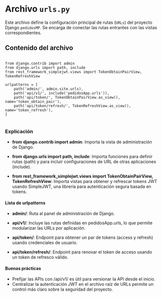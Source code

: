 # Archivo `urls.py`

Este archivo define la configuración principal de rutas (`URLs`) del proyecto Django `pedidosMP`. Se encarga de conectar las rutas entrantes con las vistas correspondientes.

## Contenido del archivo

<pre>
<code>
from django.contrib import admin
from django.urls import path, include
from rest_framework_simplejwt.views import TokenObtainPairView, TokenRefreshView

urlpatterns = [
    path('admin/', admin.site.urls),
    path('api/v1/', include('pedidosApp.urls')),
    path('api/token/', TokenObtainPairView.as_view(), name='token_obtain_pair'),
    path('api/token/refresh/', TokenRefreshView.as_view(), name='token_refresh'),
]
</code>
</pre>

### Explicación

- **from django.contrib import admin**: Importa la vista de administración de Django.

- **from django.urls import path, include**: Importa funciones para definir rutas (path) y para incluir configuraciones de URL de otras aplicaciones (include).

- **from rest_framework_simplejwt.views import TokenObtainPairView, TokenRefreshView**: Importa vistas para obtener y refrescar tokens JWT usando SimpleJWT, una librería para autenticación segura basada en tokens.

#### Lista de urlpatterns

- **admin/**: Ruta al panel de administración de Django.

- **api/v1/**: Incluye las rutas definidas en pedidosApp.urls, lo que permite modularizar las URLs por aplicación.

- **api/token/**: Endpoint para obtener un par de tokens (access y refresh) usando credenciales de usuario.

- **api/token/refresh/**: Endpoint para renovar el token de acceso usando un token de refresco válido.

#### Buenas prácticas

- Prefijar las APIs con /api/v1/ es útil para versionar la API desde el inicio.
- Centralizar la autenticación JWT en el archivo raíz de URLs permite un control más claro sobre la seguridad del proyecto.